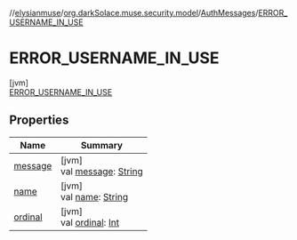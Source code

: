 //[elysianmuse](../../../../index.md)/[org.darkSolace.muse.security.model](../../index.md)/[AuthMessages](../index.md)/[ERROR_USERNAME_IN_USE](index.md)

# ERROR_USERNAME_IN_USE

[jvm]\
[ERROR_USERNAME_IN_USE](index.md)

## Properties

| Name                                                                                                                           | Summary                                                                                                                                                                                                                    |
|--------------------------------------------------------------------------------------------------------------------------------|----------------------------------------------------------------------------------------------------------------------------------------------------------------------------------------------------------------------------|
| [message](../message.md)                                                                                                       | [jvm]<br>val [message](../message.md): [String](https://kotlinlang.org/api/latest/jvm/stdlib/kotlin/-string/index.html)                                                                                                    |
| [name](../../../org.darkSolace.muse.user.model/-user-tag/-c-o-m-m-e-n-t-e-r/index.md#-372974862%2FProperties%2F-1216412040)    | [jvm]<br>val [name](../../../org.darkSolace.muse.user.model/-user-tag/-c-o-m-m-e-n-t-e-r/index.md#-372974862%2FProperties%2F-1216412040): [String](https://kotlinlang.org/api/latest/jvm/stdlib/kotlin/-string/index.html) |
| [ordinal](../../../org.darkSolace.muse.user.model/-user-tag/-c-o-m-m-e-n-t-e-r/index.md#-739389684%2FProperties%2F-1216412040) | [jvm]<br>val [ordinal](../../../org.darkSolace.muse.user.model/-user-tag/-c-o-m-m-e-n-t-e-r/index.md#-739389684%2FProperties%2F-1216412040): [Int](https://kotlinlang.org/api/latest/jvm/stdlib/kotlin/-int/index.html)    |
